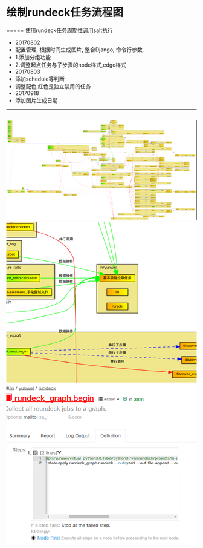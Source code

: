# 绘制rundeck任务流程图
=====
使用rundeck任务周期性调用salt执行
- 20170802
-    配置管理, 根据时间生成图片, 整合Django, 命令行参数.
-    1.添加分组功能
-    2.调整起点任务与子步骤的node样式,edge样式
- 20170803
-    添加schedule等判断
-    调整配色,红色是独立禁用的任务
- 20170918
-    添加图片生成日期

----
![image](https://github.com/talenhao/rundeck_graph/blob/master/rundeck_graph/images/Screenshot_20170918_202156.png?raw=true)
![image](https://github.com/talenhao/rundeck_graph/blob/master/rundeck_graph/images/Screenshot_20170918_202233.png?raw=true)
![image](https://github.com/talenhao/rundeck_graph/blob/master/rundeck_graph/images/Screenshot_20170919_142124.png?raw=true)
----

